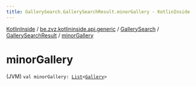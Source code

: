 ```yaml
---
title: GallerySearch.GallerySearchResult.minorGallery - KotlinInside
---
```


[KotlinInside](../../../index.html) / [be.zvz.kotlininside.api.generic](../../index.html) / [GallerySearch](../index.html) / [GallerySearchResult](index.html) / [minorGallery](./minor-gallery.html)

# minorGallery

(JVM) `val minorGallery: `[`List`](https://kotlinlang.org/api/latest/jvm/stdlib/kotlin.collections/-list/index.html)`<`[`Gallery`](../../../be.zvz.kotlininside.api.type/-gallery/index.html)`>`